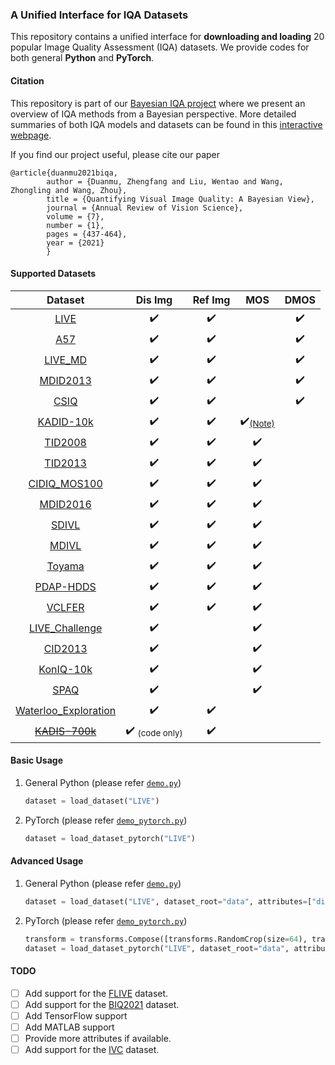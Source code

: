 ### A Unified Interface for IQA Datasets

This repository contains a unified interface for **downloading and loading** 20 popular Image Quality Assessment (IQA) datasets. We provide codes for both general **Python** and **PyTorch**.

#### Citation

This repository is part of our [Bayesian IQA project](http://ivc.uwaterloo.ca/research/bayesianIQA/) where we present an overview of IQA methods from a Bayesian perspective. More detailed summaries of both IQA models and datasets can be found in this [interactive webpage](http://ivc.uwaterloo.ca/research/bayesianIQA/).

If you find our project useful, please cite our paper
```
@article{duanmu2021biqa,
        author = {Duanmu, Zhengfang and Liu, Wentao and Wang, Zhongling and Wang, Zhou},
        title = {Quantifying Visual Image Quality: A Bayesian View},
        journal = {Annual Review of Vision Science},
        volume = {7},
        number = {1},
        pages = {437-464},
        year = {2021}
        }
```

#### Supported Datasets

|                                        Dataset                                        |      Dis Img       |      Ref Img       |        MOS         |        DMOS        |
| :-----------------------------------------------------------------------------------: | :----------------: | :----------------: | :----------------: | :----------------: |
|          [LIVE](https://live.ece.utexas.edu/research/quality/subjective.htm)          | :heavy_check_mark: | :heavy_check_mark: |                    | :heavy_check_mark: |
|            [A57](http://vision.eng.shizuoka.ac.jp/mod/page/view.php?id=26)            | :heavy_check_mark: | :heavy_check_mark: |                    | :heavy_check_mark: |
| [LIVE_MD](https://live.ece.utexas.edu/research/Quality/live_multidistortedimage.html) | :heavy_check_mark: | :heavy_check_mark: |                    | :heavy_check_mark: |
|               [MDID2013](https://ieeexplore.ieee.org/document/6879255)                | :heavy_check_mark: | :heavy_check_mark: |                    | :heavy_check_mark: |
|           [CSIQ](http://vision.eng.shizuoka.ac.jp/mod/page/view.php?id=23)            | :heavy_check_mark: | :heavy_check_mark: |                    | :heavy_check_mark: |
|            [KADID-10k](http://database.mmsp-kn.de/kadid-10k-database.html)            | :heavy_check_mark: | :heavy_check_mark: | :heavy_check_mark:<sub>[(Note)](https://github.com/icbcbicc/IQA-Dataset/issues/3#issuecomment-2192649304)</sub> |                    |
|                  [TID2008](http://www.ponomarenko.info/tid2008.htm)                   | :heavy_check_mark: | :heavy_check_mark: | :heavy_check_mark: |                    |
|                  [TID2013](http://www.ponomarenko.info/tid2013.htm)                   | :heavy_check_mark: | :heavy_check_mark: | :heavy_check_mark: |                    |
|              [CIDIQ_MOS100](https://www.ntnu.edu/web/colourlab/software)              | :heavy_check_mark: | :heavy_check_mark: | :heavy_check_mark: |                    |
|  [MDID2016](https://www.sciencedirect.com/science/article/abs/pii/S0031320316301911)  | :heavy_check_mark: | :heavy_check_mark: | :heavy_check_mark: |                    |
|           [SDIVL](http://www.ivl.disco.unimib.it/activities/imagequality/)            | :heavy_check_mark: | :heavy_check_mark: | :heavy_check_mark: |                    |
|           [MDIVL](http://www.ivl.disco.unimib.it/activities/imagequality/)            | :heavy_check_mark: | :heavy_check_mark: | :heavy_check_mark: |                    |
|                 [Toyama](http://mict.eng.u-toyama.ac.jp/mictdb.html)                  | :heavy_check_mark: | :heavy_check_mark: | :heavy_check_mark: |                    |
|           [PDAP-HDDS](https://sites.google.com/site/eelab907/zi-liao-ku)              | :heavy_check_mark: | :heavy_check_mark: | :heavy_check_mark: |                    |
|                 [VCLFER](https://www.vcl.fer.hr/quality/vclfer.html)                  | :heavy_check_mark: | :heavy_check_mark: | :heavy_check_mark: |                    |
|     [LIVE_Challenge](https://live.ece.utexas.edu/research/ChallengeDB/index.html)     | :heavy_check_mark: |                    | :heavy_check_mark: |                    |
|               [CID2013](https://zenodo.org/record/2647033#.YDSi73X0kUc)               | :heavy_check_mark: |                    | :heavy_check_mark: |                    |
|            [KonIQ-10k](http://database.mmsp-kn.de/koniq-10k-database.html)            | :heavy_check_mark: |                    | :heavy_check_mark: |                    |
|                        [SPAQ](https://github.com/h4nwei/SPAQ)                         | :heavy_check_mark: |                    | :heavy_check_mark: |                    |
|         [Waterloo_Exploration](https://ece.uwaterloo.ca/~k29ma/exploration/)          | :heavy_check_mark: | :heavy_check_mark: |                    |                    |
|           [<del>KADIS-700k</del>](http://database.mmsp-kn.de/kadid-10k-database.html)            | :heavy_check_mark:  <sub>(code only)</sub> | :heavy_check_mark: |                    |                    |

#### Basic Usage

1. General Python (please refer [```demo.py```](demo.py))

    ```python
    dataset = load_dataset("LIVE")
    ```

2. PyTorch (please refer [```demo_pytorch.py```](demo_pytorch.py))

    ```python
    dataset = load_dataset_pytorch("LIVE")
    ```

#### Advanced Usage

1. General Python (please refer [```demo.py```](demo.py))

    ```python
    dataset = load_dataset("LIVE", dataset_root="data", attributes=["dis_img_path", "dis_type", "ref_img_path", "score"], download=True)
    ```

2. PyTorch (please refer [```demo_pytorch.py```](demo_pytorch.py))

    ```python
    transform = transforms.Compose([transforms.RandomCrop(size=64), transforms.ToTensor()])
    dataset = load_dataset_pytorch("LIVE", dataset_root="data", attributes=["dis_img_path", "dis_type", "ref_img_path", "score"], download=True, transform=transform)
    ```

#### TODO

- [ ] Add support for the [FLIVE](https://github.com/niu-haoran/FLIVE_Database/blob/master/database_prep.ipynb) dataset.
- [ ] Add support for the [BIQ2021](https://github.com/nisarahmedrana/BIQ2021) dataset.
- [ ] Add TensorFlow support
- [ ] Add MATLAB support
- [ ] Provide more attributes if available.
- [ ] Add support for the [IVC](http://ivc.univ-nantes.fr/en/databases/Subjective_Database/) dataset.